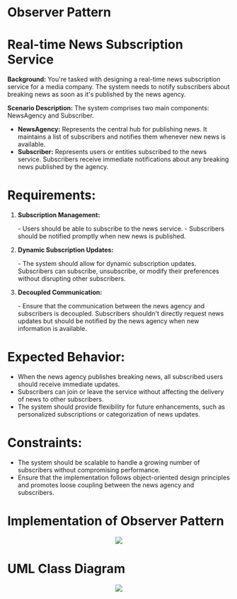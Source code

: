 # Observer Pattern


# Real-time News Subscription Service

**Background:** You're tasked with designing a real-time news subscription service for a media company. The system needs to notify subscribers about breaking news as soon as it's published by the news agency. <br>

**Scenario Description:** The system comprises two main components: NewsAgency and Subscriber.

- **NewsAgency:** Represents the central hub for publishing news. It maintains a list of subscribers and notifies them whenever new news is available. <br>
- **Subscriber:** Represents users or entities subscribed to the news service. Subscribers receive immediate notifications about any breaking news published by the agency.<br> </ul>

# Requirements:

1. **Subscription Management:**
<ul>
- Users should be able to subscribe to the news service.
- Subscribers should be notified promptly when new news is published. </ul>

2. **Dynamic Subscription Updates:**
<ul>
- The system should allow for dynamic subscription updates. Subscribers can subscribe, unsubscribe, or modify their preferences without disrupting other subscribers.
</ul>

3. **Decoupled Communication:**
<ul>
- Ensure that the communication between the news agency and subscribers is decoupled. Subscribers shouldn't directly request news updates but should be notified by the news agency when new information is available.  </ul>

# Expected Behavior:
- When the news agency publishes breaking news, all subscribed users should receive immediate updates.
- Subscribers can join or leave the service without affecting the delivery of news to other subscribers.
- The system should provide flexibility for future enhancements, such as personalized subscriptions or categorization of news updates.

# Constraints:
- The system should be scalable to handle a growing number of subscribers without compromising performance.
- Ensure that the implementation follows object-oriented design principles and promotes loose coupling between the news agency and subscribers.

# Implementation of Observer Pattern

<p align="center">
  <img src="https://github.com/SG-Hangaan/Observer-pattern/assets/127215110/828f513d-94dd-42b4-b645-a683c7b6d305"/>
</p>

# UML Class Diagram
<p align="center">
  <img src="https://github.com/SG-Hangaan/Observer-pattern/assets/127215110/956d8e8f-4d57-4226-9888-79d9d3053e16"/>
</p>



